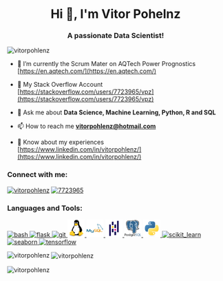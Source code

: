 <h1 align="center">Hi 👋, I'm Vitor Pohelnz</h1>
<h3 align="center">A passionate Data Scientist!</h3>

<p align="left"> <img src="https://komarev.com/ghpvc/?username=vitorpohlenz&label=Profile%20views&color=0e75b6&style=flat" alt="vitorpohlenz" /> </p>

- 🔭 I’m currently the Scrum Mater on AQTech Power Prognostics [https://en.aqtech.com/](https://en.aqtech.com/)

- 📝 My Stack Overflow Account [https://stackoverflow.com/users/7723965/vpz](https://stackoverflow.com/users/7723965/vpz)

- 💬 Ask me about **Data Science, Machine Learning, Python, R and SQL**

- 📫 How to reach me **vitorpohlenz@hotmail.com**

- 📄 Know about my experiences [https://www.linkedin.com/in/vitorpohlenz/](https://www.linkedin.com/in/vitorpohlenz/)

<h3 align="left">Connect with me:</h3>
<p align="left">
<a href="https://linkedin.com/in/vitorpohlenz" target="blank"><img align="center" src="https://raw.githubusercontent.com/rahuldkjain/github-profile-readme-generator/master/src/images/icons/Social/linked-in-alt.svg" alt="vitorpohlenz" height="30" width="40" /></a>
<a href="https://stackoverflow.com/users/7723965" target="blank"><img align="center" src="https://raw.githubusercontent.com/rahuldkjain/github-profile-readme-generator/master/src/images/icons/Social/stack-overflow.svg" alt="7723965" height="30" width="40" /></a>
</p>

<h3 align="left">Languages and Tools:</h3>
<p align="left"> <a href="https://www.gnu.org/software/bash/" target="_blank" rel="noreferrer"> <img src="https://www.vectorlogo.zone/logos/gnu_bash/gnu_bash-icon.svg" alt="bash" width="40" height="40"/> </a> <a href="https://flask.palletsprojects.com/" target="_blank" rel="noreferrer"> <img src="https://www.vectorlogo.zone/logos/pocoo_flask/pocoo_flask-icon.svg" alt="flask" width="40" height="40"/> </a> <a href="https://git-scm.com/" target="_blank" rel="noreferrer"> <img src="https://www.vectorlogo.zone/logos/git-scm/git-scm-icon.svg" alt="git" width="40" height="40"/> </a> <a href="https://www.linux.org/" target="_blank" rel="noreferrer"> <img src="https://raw.githubusercontent.com/devicons/devicon/master/icons/linux/linux-original.svg" alt="linux" width="40" height="40"/> </a> <a href="https://www.mysql.com/" target="_blank" rel="noreferrer"> <img src="https://raw.githubusercontent.com/devicons/devicon/master/icons/mysql/mysql-original-wordmark.svg" alt="mysql" width="40" height="40"/> </a> <a href="https://pandas.pydata.org/" target="_blank" rel="noreferrer"> <img src="https://raw.githubusercontent.com/devicons/devicon/2ae2a900d2f041da66e950e4d48052658d850630/icons/pandas/pandas-original.svg" alt="pandas" width="40" height="40"/> </a> <a href="https://www.postgresql.org" target="_blank" rel="noreferrer"> <img src="https://raw.githubusercontent.com/devicons/devicon/master/icons/postgresql/postgresql-original-wordmark.svg" alt="postgresql" width="40" height="40"/> </a> <a href="https://www.python.org" target="_blank" rel="noreferrer"> <img src="https://raw.githubusercontent.com/devicons/devicon/master/icons/python/python-original.svg" alt="python" width="40" height="40"/> </a> <a href="https://scikit-learn.org/" target="_blank" rel="noreferrer"> <img src="https://upload.wikimedia.org/wikipedia/commons/0/05/Scikit_learn_logo_small.svg" alt="scikit_learn" width="40" height="40"/> </a> <a href="https://seaborn.pydata.org/" target="_blank" rel="noreferrer"> <img src="https://seaborn.pydata.org/_images/logo-mark-lightbg.svg" alt="seaborn" width="40" height="40"/> </a> <a href="https://www.tensorflow.org" target="_blank" rel="noreferrer"> <img src="https://www.vectorlogo.zone/logos/tensorflow/tensorflow-icon.svg" alt="tensorflow" width="40" height="40"/> </a> </p>

<p><img align="left" src="https://github-readme-stats.vercel.app/api/top-langs?username=vitorpohlenz&show_icons=true&locale=en&layout=compact" alt="vitorpohlenz" /></p>

<p>&nbsp;<img align="center" src="https://github-readme-stats.vercel.app/api?username=vitorpohlenz&show_icons=true&locale=en" alt="vitorpohlenz" /></p>

<p><img align="center" src="https://github-readme-streak-stats.herokuapp.com/?user=vitorpohlenz&" alt="vitorpohlenz" /></p>
